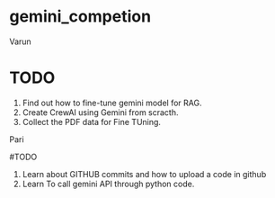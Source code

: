 # gemini_competion

Varun
# TODO
1. Find out how to fine-tune gemini model for RAG.
2. Create CrewAI using Gemini from scracth.
3. Collect the PDF data for Fine TUning.

Pari

#TODO
1. Learn about GITHUB commits and how to upload a code in github
2. Learn To call gemini API through python code.
